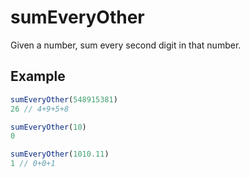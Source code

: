 # sumEveryOther

Given a number, sum every second digit in that number.

## Example

```js
sumEveryOther(548915381)
26 // 4+9+5+8

sumEveryOther(10)
0

sumEveryOther(1010.11)
1 // 0+0+1
```
